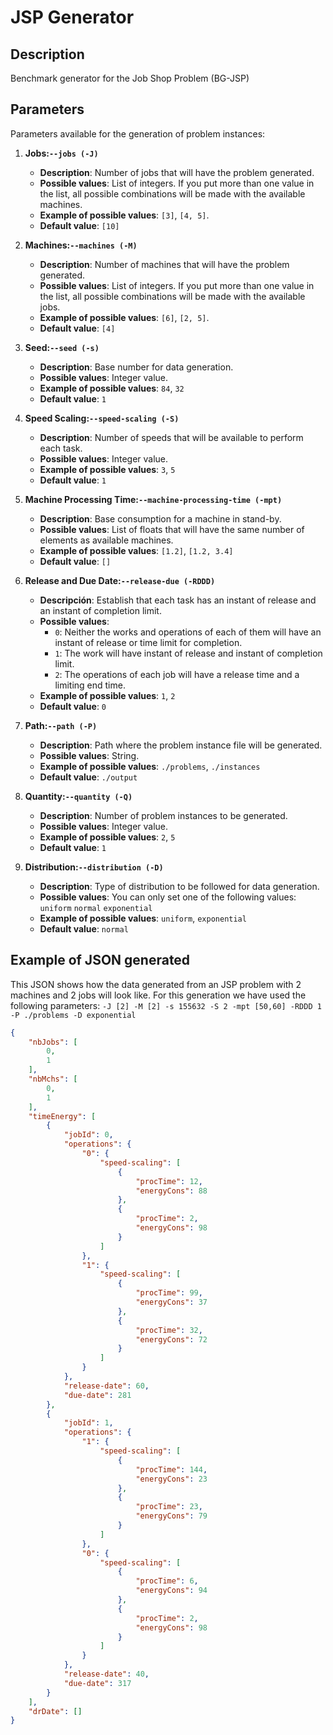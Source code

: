 # JSP Generator

## Description
Benchmark generator for the Job Shop Problem (BG-JSP)

## Parameters

Parameters available for the generation of problem instances:

1. **Jobs:`--jobs (-J)`**
   - **Description**: Number of jobs that will have the problem generated.
   - **Possible values**: List of integers. If you put more than one value in the list, all possible combinations will be made with the available machines.
   - **Example of possible values**: `[3]`, `[4, 5]`.
   - **Default value**: `[10]`

2. **Machines:`--machines (-M)`**
   - **Description**: Number of machines that will have the problem generated.
   - **Possible values**: List of integers. If you put more than one value in the list, all possible combinations will be made with the available jobs.
   - **Example of possible values**: `[6]`, `[2, 5]`.
   - **Default value**: `[4]`

3. **Seed:`--seed (-s)`**
   - **Description**: Base number for data generation.
   - **Possible values**: Integer value.
   - **Example of possible values**: `84`, `32`
   - **Default value**: `1`

4. **Speed Scaling:`--speed-scaling (-S)`**
   - **Description**: Number of speeds that will be available to perform each task.
   - **Possible values**: Integer value.
   - **Example of possible values**: `3`, `5`
   - **Default value**: `1`

5. **Machine Processing Time:`--machine-processing-time (-mpt)`**
   - **Description**: Base consumption for a machine in stand-by.
   - **Possible values**: List of floats that will have the same number of elements as available machines.
   - **Example of possible values**: `[1.2]`, `[1.2, 3.4]`
   - **Default value**: `[]`

6. **Release and Due Date:`--release-due (-RDDD)`**
   - **Descripción**: Establish that each task has an instant of release and an instant of completion limit.
   - **Possible values**: 
      - `0`: Neither the works and operations of each of them will have an instant of release or time limit for completion.
      - `1`: The work will have instant of release and instant of completion limit.
      - `2`: The operations of each job will have a release time and a limiting end time.
   - **Example of possible values**: `1`, `2`
   - **Default value**: `0`

7. **Path:`--path (-P)`**
   - **Description**: Path where the problem instance file will be generated. 
   - **Possible values**: String.
   - **Example of possible values**: `./problems`, `./instances`
   - **Default value**: `./output`

8. **Quantity:`--quantity (-Q)`**
   - **Description**: Number of problem instances to be generated.
   - **Possible values**: Integer value.
   - **Example of possible values**: `2`, `5`
   - **Default value**: `1`

9. **Distribution:`--distribution (-D)`**
   - **Description**: Type of distribution to be followed for data generation.
   - **Possible values**: You can only set one of the following values: `uniform` `normal` `exponential`
   - **Example of possible values**: `uniform`, `exponential`
   - **Default value**: `normal`

## Example of JSON generated

This JSON shows how the data generated from an JSP problem with 2 machines and 2 jobs will look like. For this generation we have used the following parameters:
`-J [2] -M [2] -s 155632 -S 2 -mpt [50,60] -RDDD 1 -P ./problems -D exponential`

```json
{
    "nbJobs": [
        0,
        1
    ],
    "nbMchs": [
        0,
        1
    ],
    "timeEnergy": [
        {
            "jobId": 0,
            "operations": {
                "0": {
                    "speed-scaling": [
                        {
                            "procTime": 12,
                            "energyCons": 88
                        },
                        {
                            "procTime": 2,
                            "energyCons": 98
                        }
                    ]
                },
                "1": {
                    "speed-scaling": [
                        {
                            "procTime": 99,
                            "energyCons": 37
                        },
                        {
                            "procTime": 32,
                            "energyCons": 72
                        }
                    ]
                }
            },
            "release-date": 60,
            "due-date": 281
        },
        {
            "jobId": 1,
            "operations": {
                "1": {
                    "speed-scaling": [
                        {
                            "procTime": 144,
                            "energyCons": 23
                        },
                        {
                            "procTime": 23,
                            "energyCons": 79
                        }
                    ]
                },
                "0": {
                    "speed-scaling": [
                        {
                            "procTime": 6,
                            "energyCons": 94
                        },
                        {
                            "procTime": 2,
                            "energyCons": 98
                        }
                    ]
                }
            },
            "release-date": 40,
            "due-date": 317
        }
    ],
    "drDate": []
}
```